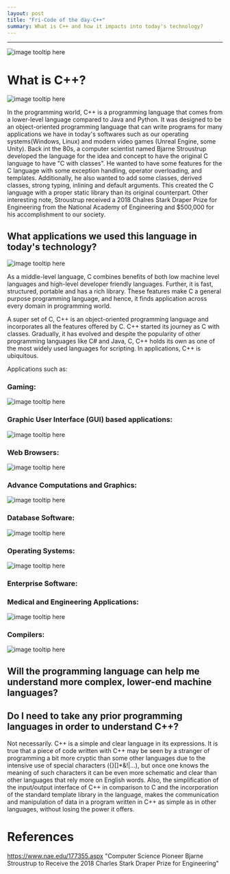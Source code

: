 ```yaml
---
layout: post
title: "Fri-Code of the day-C++"
summary: What is C++ and how it impacts into today's technology?
---
```

---

![image tooltip here](/assets/img/CPP.gif)

# What is C++?
![image tooltip here](/assets/img/Cplusplus.png)


In the programming world, C++ is a programming language that comes from a lower-level language compared to Java and Python. It was designed to be an object-oriented programming language that can write programs for many applications we have in today's softwares such as our operating systems(Windows, Linux) and modern video games (Unreal Engine, some Unity).  Back int the 80s, a computer scientist named Bjarne 
Stroustrup developed the language for the idea and concept to have the original C language to have "C with classes". He wanted to have some features for the C language with  some exception handling, operator overloading, and templates. Additionally, he also wanted to add some classes, derived classes, strong typing, inlining and default arguments. This created the C language with a proper static library than its original counterpart. Other interesting note, Stroustrup received a 2018 Chalres Stark Draper Prize for Engineering from the National Academy of Engineering and $500,000 for his accomplishment to our society.



## What applications we used this language in today's technology?
![image tooltip here](/assets/img/cpp-features1.png)

As a middle-level language, C combines benefits of both low machine level languages and high-level developer friendly languages. Further, it is fast, structured, portable and has a rich library. These features make C a general purpose programming language, and hence, it finds application across every domain in programming world.

A super set of C, C++ is an object-oriented programming language and incorporates all the features offered by C. C++ started its journey as C with classes. Gradually, it has evolved and despite the popularity of other programming languages like C# and Java, C, C++ holds its own as one of the most widely used languages for scripting. In applications, C++ is ubiquitous.

Applications such as:

### Gaming:


![image tooltip here](/assets/img/image.gif)

###  Graphic User Interface (GUI) based applications:


![image tooltip here](/assets/img/gdbgui_animation.gif)

###  Web Browsers:

![image tooltip here](/assets/img/favorites.gif)

### Advance Computations and Graphics:

![image tooltip here](/assets/img/Graphics.gif)
###  Database Software:

![image tooltip here](/assets/img/gdb-many-windows.gif)
###  Operating Systems:

![image tooltip here](/assets/img/windows-os.gif)

###  Enterprise Software:


###  Medical and Engineering Applications:

![image tooltip here](1_M2xXPJrenLuvHtizg42X9g.gif)

###  Compilers:


![image tooltip here](1_M2xXPJrenLuvHtizg42X9g.gif)
## Will the programming language can help me understand more complex, lower-end machine languages?
## Do I need to take any prior programming languages in order to understand C++?
Not necessarily. C++ is a simple and clear language in its expressions. It is true that a piece of code written with C++ may be seen by a stranger of programming a bit more cryptic than some other languages due to the intensive use of special characters ({}[]*&!|...), but once one knows the meaning of such characters it can be even more schematic and clear than other languages that rely more on English words.
Also, the simplification of the input/output interface of C++ in comparison to C and the incorporation of the standard template library in the language, makes the communication and manipulation of data in a program written in C++ as simple as in other languages, without losing the power it offers.



# References
https://www.nae.edu/177355.aspx "Computer Science Pioneer Bjarne Stroustrup to Receive the 2018 Charles Stark Draper Prize for Engineering"


